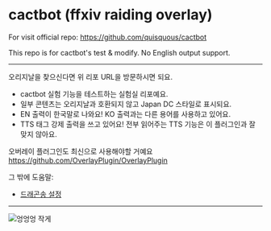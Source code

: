# cactbot (ffxiv raiding overlay)

For visit official repo: <https://github.com/quisquous/cactbot>

This repo is for cactbot's test & modify. No English output support.

---
오리지날을 찾으신다면 위 리포 URL을 방문하시면 되요.

* cactbot 실험 기능을 테스트하는 실험실 리포예요.
* 일부 콘텐츠는 오리지날과 호환되지 않고 Japan DC 스타일로 표시되요.
* EN 출력이 한국말로 나와요! KO 출력과는 다른 용어를 사용하고 있어요.
* TTS 태그 강제 출력을 쓰고 있어요! 전부 읽어주는 TTS 기능은 이 플러그인과 잘 맞지 않아요.

오버레이 플러그인도 최신으로 사용해야할 거예요 <https://github.com/OverlayPlugin/OverlayPlugin>

그 밖에 도움말:

* [드래곤송 설정](extra/드래곤송.md)

---
![엉엉엉 작게](https://user-images.githubusercontent.com/7216647/197848468-b615cd85-ee8c-4a92-9ac2-e987229c7741.gif)
